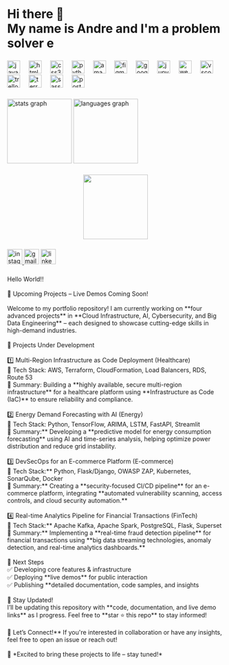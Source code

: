 <h1 align="left">Hi there 👋 <br>My name is Andre and I'm a problem solver e</h1>

###

<div align="left">
  <img src="https://cdn.jsdelivr.net/gh/devicons/devicon/icons/javascript/javascript-original.svg" height="30" alt="javascript logo"  />
  <img width="12" />
  <img src="https://cdn.jsdelivr.net/gh/devicons/devicon/icons/html5/html5-original.svg" height="30" alt="html5 logo"  />
  <img width="12" />
  <img src="https://cdn.jsdelivr.net/gh/devicons/devicon/icons/css3/css3-original.svg" height="30" alt="css3 logo"  />
  <img width="12" />
  <img src="https://cdn.jsdelivr.net/gh/devicons/devicon/icons/python/python-original.svg" height="30" alt="python logo"  />
  <img width="12" />
  <img src="https://cdn.jsdelivr.net/gh/devicons/devicon/icons/amazonwebservices/amazonwebservices-line-wordmark.svg" height="30" alt="amazonwebservices logo"  />
  <img width="12" />
  <img src="https://cdn.jsdelivr.net/gh/devicons/devicon/icons/figma/figma-original.svg" height="30" alt="figma logo"  />
  <img width="12" />
  <img src="https://cdn.jsdelivr.net/gh/devicons/devicon/icons/googlecloud/googlecloud-original.svg" height="30" alt="googlecloud logo"  />
  <img width="12" />
  <img src="https://cdn.jsdelivr.net/gh/devicons/devicon/icons/jupyter/jupyter-original.svg" height="30" alt="jupyter logo"  />
  <img width="12" />
  <img src="https://cdn.jsdelivr.net/gh/devicons/devicon/icons/webflow/webflow-original.svg" height="30" alt="webflow logo"  />
  <img width="12" />
  <img src="https://cdn.jsdelivr.net/gh/devicons/devicon/icons/vscode/vscode-original.svg" height="30" alt="vscode logo"  />
  <img width="12" />
  <img src="https://cdn.jsdelivr.net/gh/devicons/devicon/icons/trello/trello-plain.svg" height="30" alt="trello logo"  />
  <img width="12" />
  <img src="https://cdn.jsdelivr.net/gh/devicons/devicon/icons/terraform/terraform-original.svg" height="30" alt="terraform logo"  />
  <img width="12" />
  <img src="https://cdn.jsdelivr.net/gh/devicons/devicon/icons/sass/sass-original.svg" height="30" alt="sass logo"  />
  <img width="12" />
  <img src="https://cdn.jsdelivr.net/gh/devicons/devicon/icons/postgresql/postgresql-original.svg" height="30" alt="postgresql logo"  />
</div>

###

<div align="left">
  <img src="https://github-readme-stats.vercel.app/api?username=Dre007source&hide_title=false&hide_rank=false&show_icons=true&include_all_commits=true&count_private=true&disable_animations=false&theme=dracula&locale=en&hide_border=false" height="150" alt="stats graph"  />
  <img src="https://github-readme-stats.vercel.app/api/top-langs?username=Dre007source&locale=en&hide_title=false&layout=compact&card_width=320&langs_count=5&theme=dracula&hide_border=false" height="150" alt="languages graph"  />
</div>

###

<div align="center">
  <img height="150" src="https://media4.giphy.com/media/v1.Y2lkPTc5MGI3NjExazgxaTR2Z3N3bjg2enZjazg0YnRyYm5vNjdjcjk4YXNrdDgwZXU3MyZlcD12MV9pbnRlcm5hbF9naWZfYnlfaWQmY3Q9Zw/u1WhXLjwgcXpHJBMRM/giphy.gif"  />
</div>

###

<div align="left">
  <a href="https://www.instagram.com/nobueno.dre/" target="_blank">
    <img src="https://img.shields.io/static/v1?message=Instagram&logo=instagram&label=&color=E4405F&logoColor=white&labelColor=&style=for-the-badge" height="35" alt="instagram logo"  />
  </a>
  <img src="https://img.shields.io/static/v1?message=Gmail&logo=gmail&label=&color=D14836&logoColor=white&labelColor=&style=for-the-badge" height="35" alt="gmail logo"  />
  <a href="www.linkedin.com/in/andreroweops" target="_blank">
    <img src="https://img.shields.io/static/v1?message=LinkedIn&logo=linkedin&label=&color=0077B5&logoColor=white&labelColor=&style=for-the-badge" height="35" alt="linkedin logo"  />
  </a>
</div>

###

<p align="left">Hello World!!<br><br> 🚀 Upcoming Projects – Live Demos Coming Soon!<br><br>Welcome to my portfolio repository! I am currently working on **four advanced projects** in **Cloud Infrastructure, AI, Cybersecurity, and Big Data Engineering** – each designed to showcase cutting-edge skills in high-demand industries.<br><br>🌟 Projects Under Development<br><br>1️⃣ Multi-Region Infrastructure as Code Deployment (Healthcare)<br>🔹 Tech Stack: AWS, Terraform, CloudFormation, Load Balancers, RDS, Route 53  <br>🔹 Summary: Building a **highly available, secure multi-region infrastructure** for a healthcare platform using **Infrastructure as Code (IaC)** to ensure reliability and compliance.<br><br>2️⃣ Energy Demand Forecasting with AI (Energy)<br>🔹 Tech Stack: Python, TensorFlow, ARIMA, LSTM, FastAPI, Streamlit  <br>🔹 Summary:** Developing a **predictive model for energy consumption forecasting** using AI and time-series analysis, helping optimize power distribution and reduce grid instability.<br><br>3️⃣ DevSecOps for an E-commerce Platform (E-commerce)<br>🔹 Tech Stack:** Python, Flask/Django, OWASP ZAP, Kubernetes, SonarQube, Docker  <br>🔹 Summary:** Creating a **security-focused CI/CD pipeline** for an e-commerce platform, integrating **automated vulnerability scanning, access controls, and cloud security automation.**<br><br>4️⃣ Real-time Analytics Pipeline for Financial Transactions (FinTech)<br>🔹 Tech Stack:** Apache Kafka, Apache Spark, PostgreSQL, Flask, Superset  <br>🔹 Summary:** Implementing a **real-time fraud detection pipeline** for financial transactions using **big data streaming technologies, anomaly detection, and real-time analytics dashboards.**<br><br>🎯 Next Steps<br>✅ Developing core features & infrastructure  <br>✅ Deploying **live demos** for public interaction  <br>✅ Publishing **detailed documentation, code samples, and insights  <br><br>📢 Stay Updated!<br>I’ll be updating this repository with **code, documentation, and live demo links** as I progress. Feel free to **star ⭐ this repo** to stay informed!  <br><br>📩 Let’s Connect!** If you're interested in collaboration or have any insights, feel free to open an issue or reach out!<br><br>🚀 *Excited to bring these projects to life – stay tuned!*</p>

###
